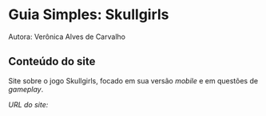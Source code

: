 # Guia Simples: Skullgirls

Autora: Verônica Alves de Carvalho

## Conteúdo do site
Site sobre o jogo Skullgirls, focado em sua versão _mobile_ e em questões de _gameplay_.

_URL do site:_ 